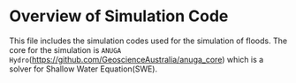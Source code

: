 # Overview of Simulation Code
This file includes the simulation codes used for the simulation of floods. The core for the simulation is `ANUGA Hydro`(https://github.com/GeoscienceAustralia/anuga_core) which is a solver for Shallow Water Equation(SWE).

